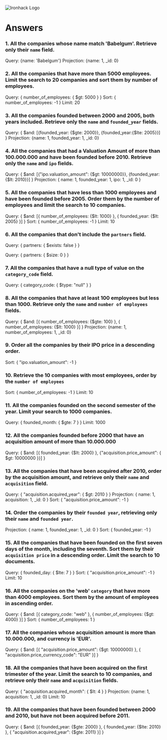 ![Ironhack Logo](https://i.imgur.com/1QgrNNw.png)

# Answers

### 1. All the companies whose name match 'Babelgum'. Retrieve only their `name` field.

Query: {name: 'Babelgum'}
Projection: {name: 1, _id: 0}

### 2. All the companies that have more than 5000 employees. Limit the search to 20 companies and sort them by **number of employees**.

Query: { number_of_employees: { $gt: 5000 } }
Sort: { number_of_employees: -1 }
Limit: 20

### 3. All the companies founded between 2000 and 2005, both years included. Retrieve only the `name` and `founded_year` fields.

Query: { $and: [{founded_year: {$gte: 2000}}, {founded_year:{$lte: 2005}}] }
Projection: {name: 1, founded_year: 1, _id: 0}

### 4. All the companies that had a Valuation Amount of more than 100.000.000 and have been founded before 2010. Retrieve only the `name` and `ipo` fields.

Query: { $and: [{"ipo.valuation_amount": {$gt: 10000000}}, {founded_year:{$lt: 2010}}] }
Projection: { name: 1, founded_year: 1, ipo: 1, _id: 0 }

### 5. All the companies that have less than 1000 employees and have been founded before 2005. Order them by the number of employees and limit the search to 10 companies.

Query: { $and: [{ number_of_employees: {$lt: 1000} }, { founded_year: {$lt: 2005} }] }
Sort: { number_of_employees: -1 }
Limit: 10

<!-- (-) indica que os resultados devem ser ordenados em ordem decrescente com base no número de funcionários. -->

### 6. All the companies that don't include the `partners` field.

Query: { partners: { $exists: false } }

<!-- To get the companies that don't have partners, you can do: -->

Query: { partners: { $size: 0 } }

### 7. All the companies that have a null type of value on the `category_code` field.

Query: { category_code: { $type: "null" } }

### 8. All the companies that have at least 100 employees but less than 1000. Retrieve only the `name` and `number of employees` fields.

Query: { $and: [{ number_of_employees: {$gte: 100} }, { number_of_employees: {$lt: 1000} }] }
Projection: {name: 1, number_of_employees: 1, _id: 0}

### 9. Order all the companies by their IPO price in a descending order.

Sort: { "ipo.valuation_amount": -1 }

### 10. Retrieve the 10 companies with most employees, order by the `number of employees`

Sort: { number_of_employees: -1 }
Limit: 10

### 11. All the companies founded on the second semester of the year. Limit your search to 1000 companies.

Query: { founded_month: { $gte: 7 } }
Limit: 1000

### 12. All the companies founded before 2000 that have an acquisition amount of more than 10.000.000

Query: { $and: [{ founded_year: {$lt: 2000} }, {"acquisition.price_amount": { $gt: 10000000 }}] }

### 13. All the companies that have been acquired after 2010, order by the acquisition amount, and retrieve only their `name` and `acquisition` field.
Query: { "acquisition.acquired_year": { $gt: 2010 } }
Projection: { name: 1, acquisition: 1, _id: 0 }
Sort: { "acquisition.price_amount": -1 }

### 14. Order the companies by their `founded year`, retrieving only their `name` and `founded year`.

Projection: { name: 1, founded_year: 1, _id: 0 }
Sort: { founded_year: -1 }

### 15. All the companies that have been founded on the first seven days of the month, including the seventh. Sort them by their `acquisition price` in a descending order. Limit the search to 10 documents.

Query: { founded_day: { $lte: 7 } }
Sort: { "acquisition.price_amount": -1 }
Limit: 10

### 16. All the companies on the 'web' `category` that have more than 4000 employees. Sort them by the amount of employees in ascending order.

Query: { $and: [{ category_code: "web" }, { number_of_employees: {$gt: 4000} }] }
Sort: { number_of_employees: 1 }

### 17. All the companies whose acquisition amount is more than 10.000.000, and currency is 'EUR'.

Query: { $and: [{ "acquisition.price_amount": {$gt: 10000000} }, { "acquisition.price_currency_code": "EUR" }] }

### 18. All the companies that have been acquired on the first trimester of the year. Limit the search to 10 companies, and retrieve only their `name` and `acquisition` fields.

Query: { "acquisition.acquired_month": { $lt: 4 } }
Projection: {name: 1, acquisition: 1, _id: 0}
Limit: 10

### 19. All the companies that have been founded between 2000 and 2010, but have not been acquired before 2011.

Query: { $and: [{ founded_year: {$gte: 2000} }, { founded_year: {$lte: 2010} }, { "acquisition.acquired_year": {$gte: 2011} }] }
